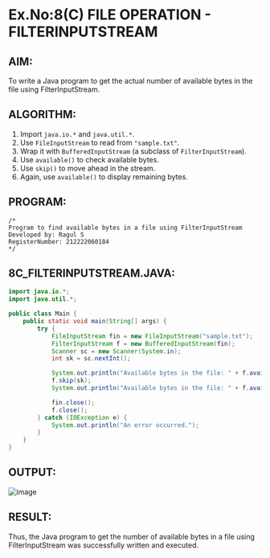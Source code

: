 # Ex.No:8(C) FILE OPERATION - FILTERINPUTSTREAM

## AIM:
To write a Java program to get the actual number of available bytes in the file using FilterInputStream.

## ALGORITHM:
1. Import `java.io.*` and `java.util.*`.
2. Use `FileInputStream` to read from `"sample.txt"`.
3. Wrap it with `BufferedInputStream` (a subclass of `FilterInputStream`).
4. Use `available()` to check available bytes.
5. Use `skip()` to move ahead in the stream.
6. Again, use `available()` to display remaining bytes.

## PROGRAM:
```
/*
Program to find available bytes in a file using FilterInputStream
Developed by: Ragul S
RegisterNumber: 212222060184
*/
```

## 8C_FILTERINPUTSTREAM.JAVA:
```java
import java.io.*;
import java.util.*;

public class Main {
    public static void main(String[] args) {
        try {
            FileInputStream fin = new FileInputStream("sample.txt");
            FilterInputStream f = new BufferedInputStream(fin);
            Scanner sc = new Scanner(System.in);
            int sk = sc.nextInt();

            System.out.println("Available bytes in the file: " + f.available());
            f.skip(sk);
            System.out.println("Available bytes in the file: " + f.available());

            fin.close();
            f.close();
        } catch (IOException e) {
            System.out.println("An error occurred.");
        }
    }
}
```

## OUTPUT:
![image](https://github.com/user-attachments/assets/63882158-5025-4366-8d92-93cdb06432a6)


## RESULT:
Thus, the Java program to get the number of available bytes in a file using FilterInputStream was successfully written and executed.
